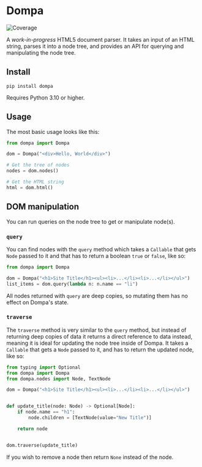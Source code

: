 # Dompa

![Coverage](https://raw.githubusercontent.com/askonomm/dompa/refs/heads/master/coverage-badge.svg)

A _work-in-progress_ HTML5 document parser. It takes an input of an HTML string, parses it into a node tree,
and provides an API for querying and manipulating the node tree.

## Install

```shell
pip install dompa
```

Requires Python 3.10 or higher.

## Usage

The most basic usage looks like this:

```python
from dompa import Dompa

dom = Dompa("<div>Hello, World</div>")

# Get the tree of nodes
nodes = dom.nodes()

# Get the HTML string
html = dom.html()
```

## DOM manipulation

You can run queries on the node tree to get or manipulate node(s).

### `query`

You can find nodes with the `query` method which takes a `Callable` that gets `Node` passed to it and that has to return
a boolean `true` or `false`, like so:

```python
from dompa import Dompa

dom = Dompa("<h1>Site Title</h1><ul><li>...</li><li>...</li></ul>")
list_items = dom.query(lambda n: n.name == "li")
```

All nodes returned with `query` are deep copies, so mutating them has no effect on Dompa's state.

### `traverse`

The `traverse` method is very similar to the `query` method, but instead of returning deep copies of data it returns a
direct reference to data instead, meaning it is ideal for updating the node tree inside of Dompa. It takes a `Callable`
that gets a `Node` passed to it, and has to
return the updated node, like so:

```python
from typing import Optional
from dompa import Dompa
from dompa.nodes import Node, TextNode

dom = Dompa("<h1>Site Title</h1><ul><li>...</li><li>...</li></ul>")


def update_title(node: Node) -> Optional[Node]:
    if node.name == "h1":
        node.children = [TextNode(value="New Title")]

    return node


dom.traverse(update_title)
```

If you wish to remove a node then return `None` instead of the node.
